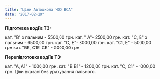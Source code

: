 ```yaml
---
title: "Ціни Автошкола ЧОО ВСА"
date: "2017-02-20"
---
```



**Підготовка водіїв ТЗ:**

кат. "В" з пальним - 5500,00 грн. кат. " А"- 2500,00 грн. кат. "С, B" з пальним - 6500,00 грн. кат. "С, Е"- 3000,00 грн. кат. "С1, Е" - 5000,00 грн кат. "BЕ, С1Е, СЕ" - 5000,00 грн

**Перепідготовка водіїв ТЗ:** 

кат. "А, А1" - 1000,00 грн. кат. "В В1" - 1200,00 грн. кат. "С, С1" - 1000,00 грн. Ціни вказані без урахування пального.
